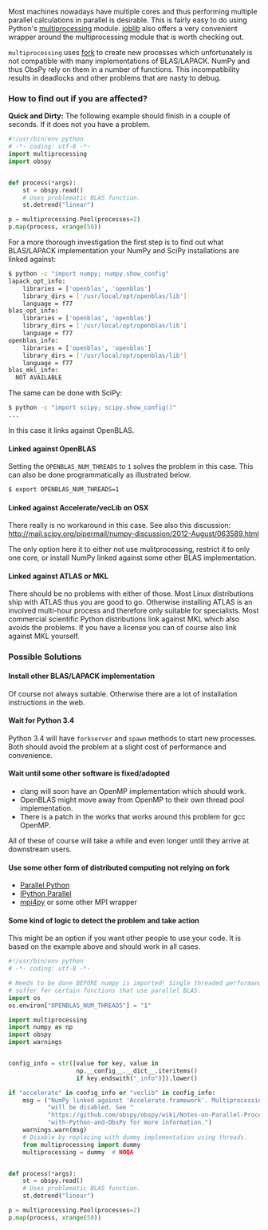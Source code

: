 Most machines nowadays have multiple cores and thus performing multiple parallel calculations in parallel is desirable. This is fairly easy to do using Python's [multiprocessing](http://docs.python.org/2/library/multiprocessing.html) module. [joblib](http://packages.python.org/joblib/) also offers a very convenient wrapper around the multiprocessing module that is worth checking out.

`multiprocessing` uses [fork](http://man7.org/linux/man-pages/man2/fork.2.html) to create new processes which unfortunately is not compatible with many implementations of BLAS/LAPACK. NumPy and thus ObsPy rely on them in a number of functions. This incompatibility results in deadlocks and other problems that are nasty to debug.

### How to find out if you are affected?

**Quick and Dirty:** The following example should finish in a couple of seconds. If it does not you have a problem.

```python
#!/usr/bin/env python
# -*- coding: utf-8 -*-
import multiprocessing
import obspy


def process(*args):
    st = obspy.read()
    # Uses problematic BLAS function.
    st.detrend("linear")

p = multiprocessing.Pool(processes=2)
p.map(process, xrange(50))
```

For a more thorough investigation the first step is to find out what BLAS/LAPACK implementation your NumPy and SciPy installations are linked against:

```bash
$ python -c "import numpy; numpy.show_config"
lapack_opt_info:
    libraries = ['openblas', 'openblas']
    library_dirs = ['/usr/local/opt/openblas/lib']
    language = f77
blas_opt_info:
    libraries = ['openblas', 'openblas']
    library_dirs = ['/usr/local/opt/openblas/lib']
    language = f77
openblas_info:
    libraries = ['openblas', 'openblas']
    library_dirs = ['/usr/local/opt/openblas/lib']
    language = f77
blas_mkl_info:
  NOT AVAILABLE
```

The same can be done with SciPy:

```bash
$ python -c "import scipy; scipy.show_config()"
...
```

In this case it links against OpenBLAS.

#### Linked against OpenBLAS
Setting the `OPENBLAS_NUM_THREADS` to `1` solves the problem in this case. This can also be done programmatically as illustrated below.

```bash
$ export OPENBLAS_NUM_THREADS=1
```

#### Linked against Accelerate/vecLib on OSX
There really is no workaround in this case. See also this discussion: http://mail.scipy.org/pipermail/numpy-discussion/2012-August/063589.html

The only option here it to either not use mulitprocessing, restrict it to only one core, or install NumPy linked against some other BLAS implementation.

#### Linked against ATLAS or MKL
There should be no problems with either of those. Most Linux distributions ship with ATLAS thus you are good to go. Otherwise installing ATLAS is an involved multi-hour process and therefore only suitable for specialists. Most commercial scientific Python distributions link against MKL which also avoids the problems. If you have a license you can of course also link against MKL yourself.


### Possible Solutions

#### Install other BLAS/LAPACK implementation
Of course not always suitable. Otherwise there are a lot of installation instructions in the web.

#### Wait for Python 3.4
Python 3.4 will have `forkserver` and `spawn` methods to start new processes. Both should avoid the problem at a slight cost of performance and convenience.

#### Wait until some other software is fixed/adopted

* clang will soon have an OpenMP implementation which should work.
* OpenBLAS might move away from OpenMP to their own thread pool implementation.
* There is a patch in the works that works around this problem for gcc OpenMP.

All of these of course will take a while and even longer until they arrive at downstream users.

#### Use some other form of distributed computing not relying on fork

* [Parallel Python](http://www.parallelpython.com/)
* [IPython Parallel](http://ipython.org/ipython-doc/stable/parallel/)
* [mpi4py](http://mpi4py.scipy.org/) or some other MPI wrapper


#### Some kind of logic to detect the problem and take action

This might be an option if you want other people to use your code. It is based on the example above and should work in all cases.

```python
#!/usr/bin/env python
# -*- coding: utf-8 -*-

# Needs to be done BEFORE numpy is imported! Single threaded performance will
# suffer for certain functions that use parallel BLAS.
import os
os.environ["OPENBLAS_NUM_THREADS"] = "1"

import multiprocessing
import numpy as np
import obspy
import warnings


config_info = str([value for key, value in
                   np.__config__.__dict__.iteritems()
                   if key.endswith("_info")]).lower()

if "accelerate" in config_info or "veclib" in config_info:
    msg = ("NumPy linked against 'Accelerate.framework'. Multiprocessing "
           "will be disabled. See "
           "https://github.com/obspy/obspy/wiki/Notes-on-Parallel-Processing-"
           "with-Python-and-ObsPy for more information.")
    warnings.warn(msg)
    # Disable by replacing with dummy implementation using threads.
    from multiprocessing import dummy
    multiprocessing = dummy  # NOQA


def process(*args):
    st = obspy.read()
    # Uses problematic BLAS function.
    st.detrend("linear")

p = multiprocessing.Pool(processes=2)
p.map(process, xrange(50))
```